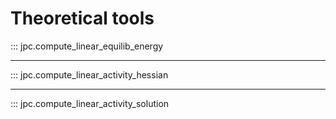 # Theoretical tools

::: jpc.compute_linear_equilib_energy

---

::: jpc.compute_linear_activity_hessian

---

::: jpc.compute_linear_activity_solution